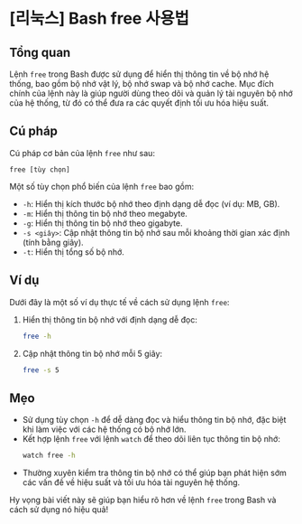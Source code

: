 # [리눅스] Bash free 사용법

## Tổng quan
Lệnh `free` trong Bash được sử dụng để hiển thị thông tin về bộ nhớ hệ thống, bao gồm bộ nhớ vật lý, bộ nhớ swap và bộ nhớ cache. Mục đích chính của lệnh này là giúp người dùng theo dõi và quản lý tài nguyên bộ nhớ của hệ thống, từ đó có thể đưa ra các quyết định tối ưu hóa hiệu suất.

## Cú pháp
Cú pháp cơ bản của lệnh `free` như sau:
```
free [tùy chọn]
```
Một số tùy chọn phổ biến của lệnh `free` bao gồm:
- `-h`: Hiển thị kích thước bộ nhớ theo định dạng dễ đọc (ví dụ: MB, GB).
- `-m`: Hiển thị thông tin bộ nhớ theo megabyte.
- `-g`: Hiển thị thông tin bộ nhớ theo gigabyte.
- `-s <giây>`: Cập nhật thông tin bộ nhớ sau mỗi khoảng thời gian xác định (tính bằng giây).
- `-t`: Hiển thị tổng số bộ nhớ.

## Ví dụ
Dưới đây là một số ví dụ thực tế về cách sử dụng lệnh `free`:

1. Hiển thị thông tin bộ nhớ với định dạng dễ đọc:
   ```bash
   free -h
   ```

2. Cập nhật thông tin bộ nhớ mỗi 5 giây:
   ```bash
   free -s 5
   ```

## Mẹo
- Sử dụng tùy chọn `-h` để dễ dàng đọc và hiểu thông tin bộ nhớ, đặc biệt khi làm việc với các hệ thống có bộ nhớ lớn.
- Kết hợp lệnh `free` với lệnh `watch` để theo dõi liên tục thông tin bộ nhớ:
   ```bash
   watch free -h
   ```
- Thường xuyên kiểm tra thông tin bộ nhớ có thể giúp bạn phát hiện sớm các vấn đề về hiệu suất và tối ưu hóa tài nguyên hệ thống.

Hy vọng bài viết này sẽ giúp bạn hiểu rõ hơn về lệnh `free` trong Bash và cách sử dụng nó hiệu quả!